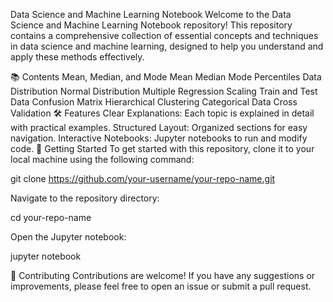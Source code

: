Data Science and Machine Learning Notebook
Welcome to the Data Science and Machine Learning Notebook repository! This repository contains a comprehensive collection of essential concepts and techniques in data science and machine learning, designed to help you understand and apply these methods effectively.

📚 Contents
Mean, Median, and Mode
Mean
Median
Mode
Percentiles
Data Distribution
Normal Distribution
Multiple Regression
Scaling
Train and Test Data
Confusion Matrix
Hierarchical Clustering
Categorical Data
Cross Validation
🛠️ Features
Clear Explanations: Each topic is explained in detail with practical examples.
Structured Layout: Organized sections for easy navigation.
Interactive Notebooks: Jupyter notebooks to run and modify code.
🚀 Getting Started
To get started with this repository, clone it to your local machine using the following command:

git clone https://github.com/your-username/your-repo-name.git

Navigate to the repository directory:

cd your-repo-name

Open the Jupyter notebook:

jupyter notebook

🤝 Contributing
Contributions are welcome! If you have any suggestions or improvements, please feel free to open an issue or submit a pull request.
